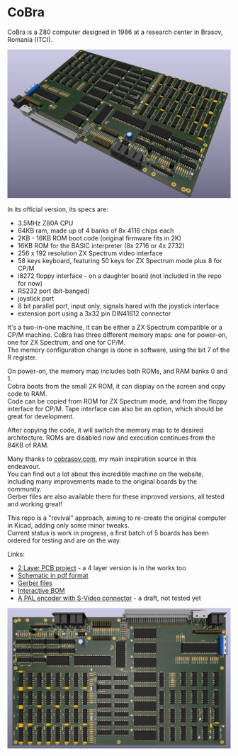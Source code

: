 # CoBra

CoBra is a Z80 computer designed in 1986 at a research center in Brasov, Romania (ITCI).  

![CoBra mainboard](https://github.com/ceteras/CoBra/blob/main/mainboard/2layer/images/mainboard_view.png?raw=true)

In its official version, its specs are:
- 3.5MHz Z80A CPU
- 64KB ram, made up of 4 banks of 8x 4116 chips each
- 2KB - 16KB ROM boot code (original firmware fits in 2K)
- 16KB ROM for the BASIC interpreter (8x 2716 or 4x 2732)
- 256 x 192 resolution ZX Spectrum video interface
- 58 keys keyboard, featuring 50 keys for ZX Spectrum mode plus 8 for CP/M
- i8272 floppy interface - on a daughter board (not included in the repo for now)
- RS232 port (bit-banged)
- joystick port
- 8 bit parallel port, input only, signals hared with the joystick interface
- extension port using a 3x32 pin DIN41612 connector

It's a two-in-one machine, it can be either a ZX Spectrum compatible or a CP/M machine.
CoBra has three different memory maps: one for power-on, one for ZX Spectrum, and one for CP/M.  
The memory configuration change is done in software, using the bit 7 of the R register.  

On power-on, the memory map includes both ROMs, and RAM banks 0 and 1.  
Cobra boots from the small 2K ROM, it can display on the screen and copy code to RAM.  
Code can be copied from ROM for ZX Spectrum mode, and from the floppy interface for CP/M.
Tape interface can also be an option, which should be great for development.  

After copying the code, it will switch the memory map to te desired architecture.
ROMs are disabled now and execution continues from the 84KB of RAM.  


Many thanks to [cobrasov.com](https://cobrasov.com/CoBra%20Project/index.html), my main inspiration source in this endeavour.  
You can find out a lot about this incredible machine on the website, including many improvements made to the original boards by the community.  
Gerber files are also available there for these improved versions, all tested and working great!  

This repo is a "revival" approach, aiming to re-create the original computer in Kicad, adding only some minor tweaks.  
Current status is work in progress, a first batch of 5 boards has been ordered for testing and are on the way.  


Links:
- [2 Layer PCB project](https://github.com/ceteras/CoBra/tree/main/mainboard/2layer) - a 4 layer version is in the works too
- [Schematic in pdf format](https://github.com/ceteras/CoBra/blob/main/main.pdf)
- [Gerber files](https://github.com/ceteras/CoBra/tree/main/mainboard/2layer/kicad/fabrication)
- [Interactive BOM](https://github.com/ceteras/CoBra/blob/main/mainboard/2layer/kicad/bom/ibom.html)
- [A PAL encoder with S-Video connector](https://github.com/ceteras/CoBra/tree/main/s-video) - a draft, not tested yet

![CoBra mainboard](https://github.com/ceteras/CoBra/blob/main/mainboard/2layer/images/main.png?raw=true)
